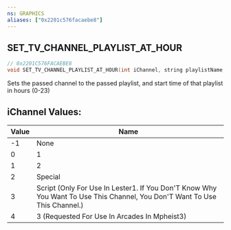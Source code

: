 ```yaml
---
ns: GRAPHICS
aliases: ["0x2201c576facaebe8"]
---
```

## SET_TV_CHANNEL_PLAYLIST_AT_HOUR

```c
// 0x2201C576FACAEBE8
void SET_TV_CHANNEL_PLAYLIST_AT_HOUR(int iChannel, string playlistName, int iHour);
```

Sets the passed channel to the passed playlist, and start time of that playlist in hours (0-23)

## iChannel Values:
| Value | Name |
| --- | --- |
| -1 | None |
| 0 | 1 |
| 1 | 2 |
| 2 | Special |
| 3 | Script (Only For Use In Lester1. If You Don'T Know Why You Want To Use This Channel, You Don'T Want To Use This Channel.) |
| 4 | 3 (Requested For Use In Arcades In Mpheist3) |

